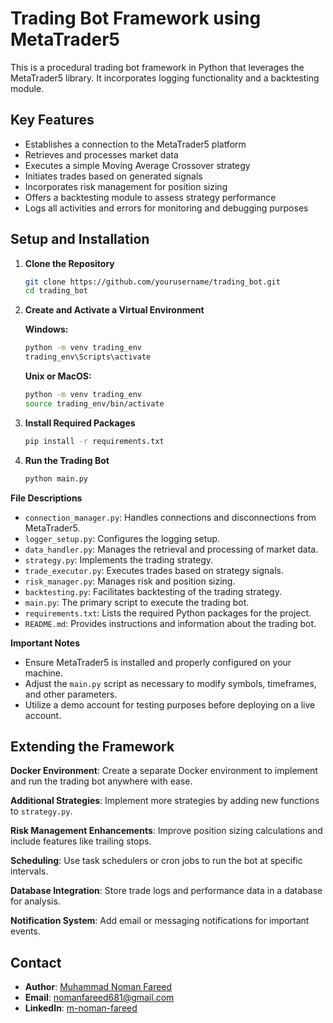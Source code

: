# Trading Bot Framework using MetaTrader5

This is a procedural trading bot framework in Python that leverages the MetaTrader5 library. It incorporates logging functionality and a backtesting module.

## **Key Features**

- Establishes a connection to the MetaTrader5 platform
- Retrieves and processes market data
- Executes a simple Moving Average Crossover strategy
- Initiates trades based on generated signals
- Incorporates risk management for position sizing
- Offers a backtesting module to assess strategy performance
- Logs all activities and errors for monitoring and debugging purposes

## **Setup and Installation**

1. **Clone the Repository**

   ```bash
   git clone https://github.com/yourusername/trading_bot.git
   cd trading_bot
   ```

2. **Create and Activate a Virtual Environment**

   **Windows:**
   ```bash
   python -m venv trading_env
   trading_env\Scripts\activate
   ```
   **Unix or MacOS:**
   ```bash
   python -m venv trading_env
   source trading_env/bin/activate
   ```

3. **Install Required Packages**

   ```bash
   pip install -r requirements.txt
   ```

4. **Run the Trading Bot**

   ```bash
   python main.py
   ```

**File Descriptions**

- `connection_manager.py`: Handles connections and disconnections from MetaTrader5.
- `logger_setup.py`: Configures the logging setup.
- `data_handler.py`: Manages the retrieval and processing of market data.
- `strategy.py`: Implements the trading strategy.
- `trade_executor.py`: Executes trades based on strategy signals.
- `risk_manager.py`: Manages risk and position sizing.
- `backtesting.py`: Facilitates backtesting of the trading strategy.
- `main.py`: The primary script to execute the trading bot.
- `requirements.txt`: Lists the required Python packages for the project.
- `README.md`: Provides instructions and information about the trading bot.

**Important Notes**

- Ensure MetaTrader5 is installed and properly configured on your machine.
- Adjust the `main.py` script as necessary to modify symbols, timeframes, and other parameters.
- Utilize a demo account for testing purposes before deploying on a live account.


## **Extending the Framework**

**Docker Environment**: Create a separate Docker environment to implement and run the trading bot anywhere with ease.

**Additional Strategies**: Implement more strategies by adding new functions to `strategy.py`.

**Risk Management Enhancements**: Improve position sizing calculations and include features like trailing stops.

**Scheduling**: Use task schedulers or cron jobs to run the bot at specific intervals.

**Database Integration**: Store trade logs and performance data in a database for analysis.

**Notification System**: Add email or messaging notifications for important events.

## **Contact**

- **Author**: [Muhammad Noman Fareed](https://github.com/shnoman97)
- **Email**: [nomanfareed681@gmail.com](mailto:nomanfareed681@gmail.com)
- **LinkedIn**: [m-noman-fareed](https://www.linkedin.com/in/m-noman-fareed/)